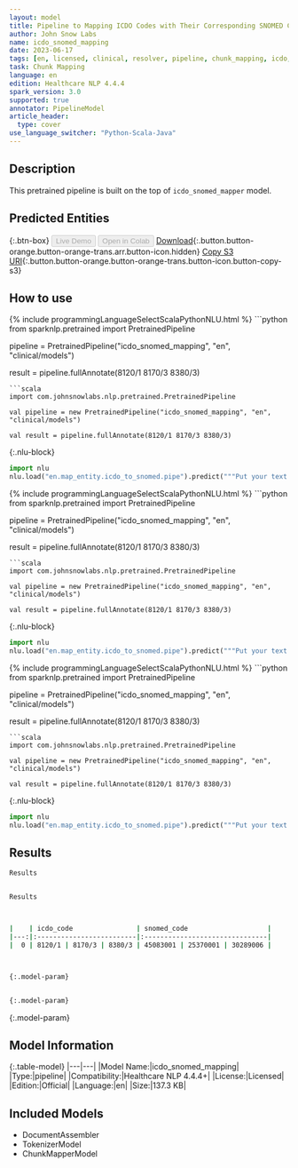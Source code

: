 ```yaml
---
layout: model
title: Pipeline to Mapping ICDO Codes with Their Corresponding SNOMED Codes
author: John Snow Labs
name: icdo_snomed_mapping
date: 2023-06-17
tags: [en, licensed, clinical, resolver, pipeline, chunk_mapping, icdo, snomed]
task: Chunk Mapping
language: en
edition: Healthcare NLP 4.4.4
spark_version: 3.0
supported: true
annotator: PipelineModel
article_header:
  type: cover
use_language_switcher: "Python-Scala-Java"
---
```


## Description

This pretrained pipeline is built on the top of `icdo_snomed_mapper` model.

## Predicted Entities



{:.btn-box}
<button class="button button-orange" disabled>Live Demo</button>
<button class="button button-orange" disabled>Open in Colab</button>
[Download](https://s3.amazonaws.com/auxdata.johnsnowlabs.com/clinical/models/icdo_snomed_mapping_en_4.4.4_3.0_1686990366813.zip){:.button.button-orange.button-orange-trans.arr.button-icon.hidden}
[Copy S3 URI](s3://auxdata.johnsnowlabs.com/clinical/models/icdo_snomed_mapping_en_4.4.4_3.0_1686990366813.zip){:.button.button-orange.button-orange-trans.button-icon.button-copy-s3}

## How to use

<div class="tabs-box" markdown="1">
{% include programmingLanguageSelectScalaPythonNLU.html %}
```python
from sparknlp.pretrained import PretrainedPipeline

pipeline = PretrainedPipeline("icdo_snomed_mapping", "en", "clinical/models")

result = pipeline.fullAnnotate(8120/1 8170/3 8380/3)
```
```scala
import com.johnsnowlabs.nlp.pretrained.PretrainedPipeline

val pipeline = new PretrainedPipeline("icdo_snomed_mapping", "en", "clinical/models")

val result = pipeline.fullAnnotate(8120/1 8170/3 8380/3)
```


{:.nlu-block}
```python
import nlu
nlu.load("en.map_entity.icdo_to_snomed.pipe").predict("""Put your text here.""")
```

</div>

<div class="tabs-box" markdown="1">
{% include programmingLanguageSelectScalaPythonNLU.html %}
```python
from sparknlp.pretrained import PretrainedPipeline

pipeline = PretrainedPipeline("icdo_snomed_mapping", "en", "clinical/models")

result = pipeline.fullAnnotate(8120/1 8170/3 8380/3)
```
```scala
import com.johnsnowlabs.nlp.pretrained.PretrainedPipeline

val pipeline = new PretrainedPipeline("icdo_snomed_mapping", "en", "clinical/models")

val result = pipeline.fullAnnotate(8120/1 8170/3 8380/3)
```

{:.nlu-block}
```python
import nlu
nlu.load("en.map_entity.icdo_to_snomed.pipe").predict("""Put your text here.""")
```
</div>

<div class="tabs-box" markdown="1">
{% include programmingLanguageSelectScalaPythonNLU.html %}
```python
from sparknlp.pretrained import PretrainedPipeline

pipeline = PretrainedPipeline("icdo_snomed_mapping", "en", "clinical/models")

result = pipeline.fullAnnotate(8120/1 8170/3 8380/3)
```
```scala
import com.johnsnowlabs.nlp.pretrained.PretrainedPipeline

val pipeline = new PretrainedPipeline("icdo_snomed_mapping", "en", "clinical/models")

val result = pipeline.fullAnnotate(8120/1 8170/3 8380/3)
```

{:.nlu-block}
```python
import nlu
nlu.load("en.map_entity.icdo_to_snomed.pipe").predict("""Put your text here.""")
```
</div>

## Results

```bash
Results


Results



|    | icdo_code                | snomed_code                    |
|---:|:-------------------------|:-------------------------------|
|  0 | 8120/1 | 8170/3 | 8380/3 | 45083001 | 25370001 | 30289006 |



{:.model-param}


{:.model-param}
```

{:.model-param}
## Model Information

{:.table-model}
|---|---|
|Model Name:|icdo_snomed_mapping|
|Type:|pipeline|
|Compatibility:|Healthcare NLP 4.4.4+|
|License:|Licensed|
|Edition:|Official|
|Language:|en|
|Size:|137.3 KB|

## Included Models

- DocumentAssembler
- TokenizerModel
- ChunkMapperModel
